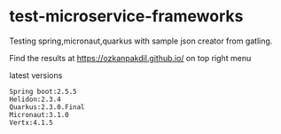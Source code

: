 # test-microservice-frameworks

Testing spring,micronaut,quarkus with sample json creator from gatling.

Find the results at https://ozkanpakdil.github.io/ on top right menu

latest versions
```
Spring boot:2.5.5
Helidon:2.3.4
Quarkus:2.3.0.Final
Micronaut:3.1.0
Vertx:4.1.5
```
